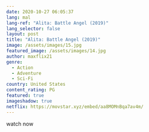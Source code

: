 ```yaml
---
date: 2020-10-27 06:05:37
lang: mal
lang-ref: "Alita: Battle Angel (2019)"
lang_selector: false
layout: post
title: "Alita: Battle Angel (2019)"
image: /assets/images/15.jpg
featured_image: /assets/images/14.jpg
author: maxflix21
genre:
  - Action
  - Adventure
  - Sci-Fi
country: United States
content_rating: PG
featured: true
imageshadow: true
netflix: https://movstar.xyz/embed/aa8MOMnBqa7av4m/
---
```

watch now